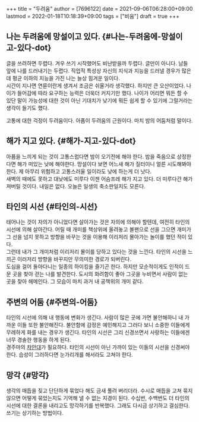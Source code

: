 +++
title = "두려움"
author = [7696122]
date = 2021-09-06T06:28:00+09:00
lastmod = 2022-01-18T10:18:39+09:00
tags = ["비움"]
draft = true
+++

## 나는 두려움에 망설이고 있다. {#나는-두려움에-망설이고-있다-dot}

글을 쓰려하면 두렵다. 겨우 쓰기 시작했어도 비난받을까 두렵다. 글만이 아니다. 남들 앞에 나를 드러내기는 두렵다. 직업적 특성상 자신의 지식과 지능을 드러낼 경우가 많은데 평균 이하의 지능을 가진 나는 늘상 힘겨운 일이다.  
시간이 지나면 연륜이란게 생겨서 조금은 쉬울거라 생각했다. 하지만 큰 오산이었다. 나이가 들어감에 따라 요구하는 능력은 더욱더 커지기만 했다. 나이가 어리면 뭐든 할 수 있단 말이 가능성에 대한 것이 아닌 기대치가 낮기에 뭐든 쉽게 할 수 있기에 그럴거라는 생각이 들기도 했다.  

고통에 대한 걱정이 두려움이다. 아픔이 두려움의 근원이다. 마치 밤의 어둠처럼 말이다.  


## 해가 지고 있다. {#해가-지고-있다-dot}

아픔을 느끼게 되는 것이 고통스럽다면 밤이 오기전에 해야 한다. 밤을 죽음으로 상정한다면 해가 떠있는 낮에 해야한다. 망설이다 보면 어느새 해가 질터이니 얼른 시도해봐야 한다. 제 아무리 위험하고 고통스러울 일이라도 낮에 하는게 더 낫다.  
새벽의 때에도 못하고 대낮에도 미루다 이젠 어슴프레 해가 지고 있다. 더 미루다간 해가 져버릴 것이다. 내일은 없다. 오늘은 일생의 축소판일지도 모른다.  


## 타인의 시선 {#타인의-시선}

태어나는 것이 자의가 아니었다면 살아가는 것은 자의에 의해야 할텐데, 여전히 타인의 시선에 의해 살아간다. 어릴 때 개미를 책상위에 올려놓고 볼팬으로 선을 그으면 개미가 그 선을 넘지 못하고 방향을 바꾸는 것을 이용해 이리저리 몰아가는 놀이를 했던 적이 있다.  
그런데 내가 그 개미처럼 이리저리 몰이를 당하고 있다는 것을 느낀다. 타인의 시선을 느끼곤 이러저리 방향을 바꾸지만 무의미한 경로가 되버린다.  
도심을 걸어 돌아다니는 일종의 하이킹을 즐기곤 한다. 하지만 모순적이게도 인적이 드문 곳을 찾아 걷는 나를 발견한다. 도시의 화려함이 좋아 그곳을 누비면서 사람이 없는 곳을 찾아 헤메인다. 그 모습이 마치 과거 내 공책위의 개미 같다.  


## 주변의 어둠 {#주변의-어둠}

타인의 시선에 의해 내 행동에 변화가 생긴다. 사람이 많은 곳에 가면 불안해하니 내 가까운 이들 또한 불안해진다. 불안함에 감정은 예민해지고 그러다 보니 소중한 이들에게 무례하게 화를 내는 경우가 생긴다. 타인의 시선은 그리 신경쓰면서 사랑하는 이들에겐 너무 경솔한 행동을 하게 된다.  
경주마의 [차안대](https://ko.m.wikipedia.org/wiki/%EC%B0%A8%EC%95%88%EB%8C%80)가 필요하다. 타인의 시선이 아닌 가까이 있는 이들의 시선을 신경써야 한다. 습성이 그러하다면 눈가리개를 해서라도 고쳐야 한다.  


## 망각 {#망각}

생각의 매듭을 짖고 단단하게 묶었다 해도 금새 풀려 버리더라. 수시로 매듭을 고쳐 묶지 않으면 어떻게 묶었는지도 기억해 낼 수 없는 지경이 된다. 수십번, 수백번도 더 타인의 시선에 대한 결론을 내리고도 망각하기를 반복했다. 그래도 다시금 상기하고 결심한다. 쓰기는 상기하는 방법이다.
